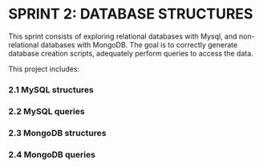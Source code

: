# SPRINT 2: DATABASE STRUCTURES

This sprint consists of exploring relational databases with Mysql, and non-relational databases with MongoDB.
The goal is to correctly generate database creation scripts, adequately perform queries to access the data.

This project includes:

### 2.1 MySQL structures

### 2.2 MySQL queries

### 2.3 MongoDB structures

### 2.4 MongoDB queries
